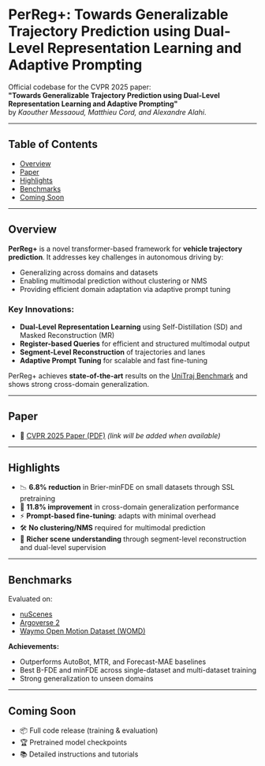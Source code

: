 # PerReg+: Towards Generalizable Trajectory Prediction using Dual-Level Representation Learning and Adaptive Prompting

Official codebase for the CVPR 2025 paper:  
**"Towards Generalizable Trajectory Prediction using Dual-Level Representation Learning and Adaptive Prompting"**  
by *Kaouther Messaoud, Matthieu Cord, and Alexandre Alahi*.

---

## Table of Contents
- [Overview](#overview)
- [Paper](#paper)
- [Highlights](#highlights)
- [Benchmarks](#benchmarks)
- [Coming Soon](#coming-soon)

---

## Overview

**PerReg+** is a novel transformer-based framework for **vehicle trajectory prediction**. It addresses key challenges in autonomous driving by:
- Generalizing across domains and datasets
- Enabling multimodal prediction without clustering or NMS
- Providing efficient domain adaptation via adaptive prompt tuning

### Key Innovations:
- **Dual-Level Representation Learning** using Self-Distillation (SD) and Masked Reconstruction (MR)
- **Register-based Queries** for efficient and structured multimodal output
- **Segment-Level Reconstruction** of trajectories and lanes
- **Adaptive Prompt Tuning** for scalable and fast fine-tuning

PerReg+ achieves **state-of-the-art** results on the [UniTraj Benchmark](https://github.com/vita-epfl/UniTraj) and shows strong cross-domain generalization.

---

## Paper

- 📄 [CVPR 2025 Paper (PDF)](https://arxiv.org/pdf/2501.04815) *(link will be added when available)*

---

## Highlights

- 📉 **6.8% reduction** in Brier-minFDE on small datasets through SSL pretraining
- 🔄 **11.8% improvement** in cross-domain generalization performance
- ⚡ **Prompt-based fine-tuning**: adapts with minimal overhead
- 🛠 **No clustering/NMS** required for multimodal prediction
- 🧠 **Richer scene understanding** through segment-level reconstruction and dual-level supervision

---

## Benchmarks

Evaluated on:
- [nuScenes](https://www.nuscenes.org/)
- [Argoverse 2](https://www.argoverse.org/av2.html)
- [Waymo Open Motion Dataset (WOMD)](https://waymo.com/open/data/motion/)

**Achievements:**
- Outperforms AutoBot, MTR, and Forecast-MAE baselines
- Best B-FDE and minFDE across single-dataset and multi-dataset training
- Strong generalization to unseen domains

---

## Coming Soon

- 📦 Full code release (training & evaluation)
- 🏆 Pretrained model checkpoints
- 📚 Detailed instructions and tutorials
